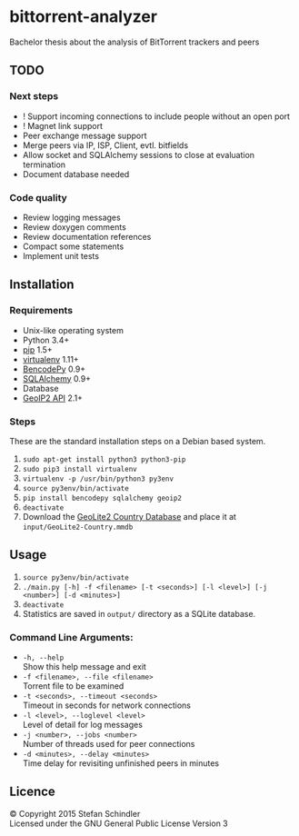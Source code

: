 # bittorrent-analyzer
Bachelor thesis about the analysis of BitTorrent trackers and peers

## TODO
### Next steps
- ! Support incoming connections to include people without an open port
- ! Magnet link support
- Peer exchange message support
- Merge peers via IP, ISP, Client, evtl. bitfields
- Allow socket and SQLAlchemy sessions to close at evaluation termination
- Document database needed

### Code quality
- Review logging messages
- Review doxygen comments
- Review documentation references
- Compact some statements
- Implement unit tests

## Installation
### Requirements
* Unix-like operating system
* Python 3.4+
* [pip](https://pip.pypa.io/) 1.5+
* [virtualenv](https://virtualenv.pypa.io/) 1.11+
* [BencodePy](https://github.com/eweast/BencodePy) 0.9+
* [SQLAlchemy](http://www.sqlalchemy.org/) 0.9+
* Database
* [GeoIP2 API](https://pypi.python.org/pypi/geoip2) 2.1+

### Steps
These are the standard installation steps on a Debian based system.

1. `sudo apt-get install python3 python3-pip`
2. `sudo pip3 install virtualenv`
3. `virtualenv -p /usr/bin/python3 py3env`
4. `source py3env/bin/activate`
5. `pip install bencodepy sqlalchemy geoip2`
6. `deactivate`
7. Download the [GeoLite2 Country Database](http://dev.maxmind.com/geoip/geoip2/geolite2/#Downloads) and place it at `input/GeoLite2-Country.mmdb`

## Usage
1. `source py3env/bin/activate`
2. `./main.py [-h] -f <filename> [-t <seconds>] [-l <level>] [-j <number>] [-d <minutes>]`
3. `deactivate`
4. Statistics are saved in `output/` directory as a SQLite database.

### Command Line Arguments:
* `-h, --help`  
  Show this help message and exit
* `-f <filename>, --file <filename>`  
  Torrent file to be examined
* `-t <seconds>, --timeout <seconds>`  
  Timeout in seconds for network connections
* `-l <level>, --loglevel <level>`  
  Level of detail for log messages
* `-j <number>, --jobs <number>`  
  Number of threads used for peer connections
* `-d <minutes>, --delay <minutes>`  
  Time delay for revisiting unfinished peers in minutes


## Licence
© Copyright 2015 Stefan Schindler  
Licensed under the GNU General Public License Version 3
